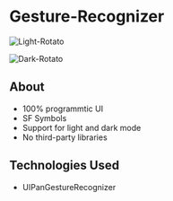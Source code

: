 # Gesture-Recognizer

![Light-Rotato](https://user-images.githubusercontent.com/61842505/171970424-efd05834-c1de-4851-8530-4ed03d220743.png)

![Dark-Rotato](https://user-images.githubusercontent.com/61842505/171970428-3c17bf11-b819-4e89-b535-832439cf0475.png)

## About
- 100% programmtic UI
- SF Symbols
- Support for light and dark mode
- No third-party libraries

## Technologies Used
- UIPanGestureRecognizer
